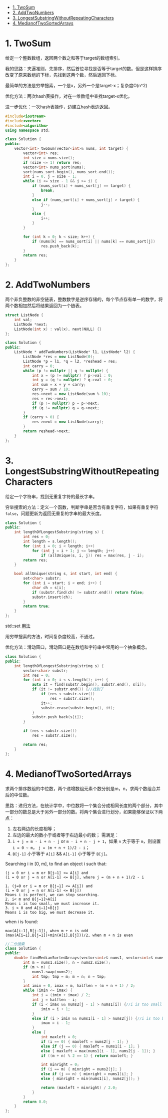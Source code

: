 <!-- GFM-TOC -->
* [1. TwoSum](#1-TwoSum)
* [2. AddTwoNumbers](#2-AddTwoNumbers)
* [3. LongestSubstringWithoutRepeatingCharacters](#3-LongestSubstringWithoutRepeatingCharacters)
* [4. MedianofTwoSortedArrays](#4-MedianofTwoSortedArrays)
<!-- GFM-TOC -->

# 1. TwoSum

给定一个整数数组，返回两个数之和等于target的数组索引。

我的思路：夹逼准则，先排序，然后首位寻找是否等于target的数。但是这样排序改变了原来数组的下标，先找到这两个数，然后返回下标。

最简单的方法是穷举搜索，一个是x，另外一个是target-x；复杂度O(n^2)

优化方法：两次hash表操作，对在一维数组中查找target-x优化。

进一步优化：一次hash表操作，边建立hash表边返回。

```C++
#include<iostream>
#include<vector>
#include<algorithm>
using namespace std;

class Solution {
public:
	vector<int> twoSum(vector<int>& nums, int target) {
		vector<int> res;
		int size = nums.size();
		if (size <= 1) return res;
		vector<int> nums_sort(nums);
		sort(nums_sort.begin(), nums_sort.end());
		int i = 0, j = size - 1;
		while (i <= size - 1 && j >= i) {
			if (nums_sort[i] + nums_sort[j] == target) {
				break;
			}
			else if (nums_sort[i] + nums_sort[j] > target) {
				j--;
			}
			else {
				i++;
			}
		}

		for (int k = 0; k < size; k++) {
			if (nums[k] == nums_sort[i] || nums[k] == nums_sort[j])
				res.push_back(k);
		}		
		return res;
	}
};
```

# 2. AddTwoNumbers
两个非负整数的非空链表，整数数字是逆序存储的，每个节点存有单一的数字，将两个数相加然后将结果返回为一个链表。

```C++
struct ListNode {
	int val;
	ListNode *next;
	ListNode(int x) : val(x), next(NULL) {}
};

class Solution {
public:
	ListNode * addTwoNumbers(ListNode* l1, ListNode* l2) {
		ListNode *res = new ListNode(0);
		ListNode *p = l1, *q = l2, *reshead = res;
		int carry = 0;
		while (p != nullptr || q != nullptr) {
			int x = (p != nullptr) ? p->val : 0;
			int y = (q != nullptr) ? q->val : 0;
			int sum = x + y + carry;
			carry = sum / 10;
			res->next = new ListNode(sum % 10);
			res = res->next;
			if (p != nullptr) p = p->next;
			if (q != nullptr) q = q->next;
		}
		if (carry > 0) {
			res->next = new ListNode(carry);
		}
		return reshead->next;
	}
};
```

# 3. LongestSubstringWithoutRepeatingCharacters
给定一个字符串，找到无重复字符的最长字串。

穷举搜索的方法：定义一个函数，判断字串是否含有重复字符，如果有重复字符`false`，问题更新为返回无重复的字串的最大长度。

```C++
class Solution {
public:
	int lengthOfLongestSubstring(string s) {
		int res = 0;
		int length = s.length();
		for (int i = 0; i < length; i++)
			for (int j = i + 1; j <= length; j++)
				if (allUnique(s, i, j)) res = max(res, j - i);
		return res;
	}

	bool allUnique(string s, int start, int end) {
		set<char> substr;
		for (int i = start; i < end; i++) {
			char ch = s[i];
			if (substr.find(ch) != substr.end()) return false;
			substr.insert(ch);
		}
        return true;
	}
};
```
std::set [用法](https://www.cnblogs.com/zyxStar/p/4542835.html)

用穷举搜索的方法，时间复杂度较高，不通过。

优化方法：滑动窗口，滑动窗口是在数组和字符串中常用的一个抽象概念。

```C++
class Solution {
public:
	int lengthOfLongestSubstring(string s) {
		vector<char> substr;
		int res = 0;
		for (int i = 0; i < s.length(); i++) {
			auto it = find(substr.begin(), substr.end(), s[i]);
			if (it != substr.end()) {//找到了
				if (res < substr.size())
					res = substr.size();
				it++;
				substr.erase(substr.begin(), it);
			}
			substr.push_back(s[i]);
		}

		if (res < substr.size())
			res = substr.size();

		return res;
	}
};
```

# 4. MedianofTwoSortedArrays
求两个排序数组的中位数，两个递增数组元素个数分别是m，n，求两个数组合并后的中位数。

思路：递归方法，在统计学中，中位数将一个集合分成相同长度的两个部分，其中一部分的数总是大于另外一部分的数。将两个集合进行划分，如果能够保证以下两点：
1. 左右两边的长度相等；
2. 左边的最大的数小于或者等于右边最小的数；
需满足：
1. `i + j = m - i + n - j` or `m - i + n - j + 1`，如果 `n` 大于等于 `m`，则设置 `i = 0 ~ m`， `j = (m + n + 1)/2 - i`；
2. `B[j-1]` 小于等于 `A[i]` && `A[i-1]` 小于等于 `B[j]`。

Searching i in [0, m], to find an object i such that:
```
(j = 0 or i = m or B[j−1] <= A[i] and
(i = 0 or j = n or A[i-1] <= B[j], where j = (m + n + 1)/2 - i
```
```
1. (j=0 or i = m or B[j−1] <= A[i]) and
(i = 0 or j = n or A[i-1] <= B[j])
Means i is perfect, we can stop searching.
2. i< m and B[j−1]>A[i]
Means i is too small, we must increase it.
3. i > 0 and A[i−1]>B[j]
Means i is too big, we must decrease it.
```
when i is found:
```
max(A[i−1],B[j−1]), when m + n is odd
(max(A[i−1],B[j−1])+min(A[i],B[j]))/2, when m + n is even
```

```C++
//二分搜索
class Solution {
public:
	double findMedianSortedArrays(vector<int>& nums1, vector<int>& nums2) {
		int m = nums1.size(), n = nums2.size();
		if (m > n) {
			nums1.swap(nums2);
			int tmp; tmp = m; m = n; n = tmp;
		}
		int imin = 0, imax = m, halflen = (m + n + 1) / 2;
		while (imin <= imax) {
			int i = (imin + imax) / 2;
			int j = halflen - i;
			if (i < imax && nums2[j - 1] > nums1[i]) {//i is too small
				imin = i + 1;
			}
			else if (i > imin && nums1[i - 1] > nums2[j]) {//i is too big
				imax = i - 1;
			}
			else {
				int maxleft = 0;
				if (i == 0) { maxleft = nums2[j - 1]; }
				else if (j == 0) { maxleft = nums1[i - 1]; }
				else { maxleft = max(nums1[i - 1], nums2[j - 1]); }
				if ((m + n) % 2 == 1) { return maxleft; }

				int minright = 0;
				if (i == m) { minright = nums2[j]; }
				else if (j == n) { minright = nums1[i]; }
				else { minright = min(nums1[i], nums2[j]); }

				return (maxleft + minright) / 2.0;
			}
		}
		return 0.0;
	}
};
```